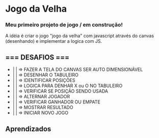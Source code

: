 
# Jogo da Velha

### Meu primeiro projeto de jogo / em construção!
A idéia é criar o jogo "jogo da velha" com javascript através do canvas (desenhando) e implementar a logica com JS.


## === DESAFIOS ===

- |  | => FAZER A TELA DO CANVAS SER AUTO DIMENSIONÁVEL
- |  | => DESENHAR O TABULEIRO
- |  | => IDENTIFICAR POSIÇÕES
- |  | => LOGICA PARA DENHAR X ou O NO TABULEIRO
- |  | => VERIFICAR SE POSIÇÃO SENDO USADA 
- |  | => ALTERNAR JOGADOR
- |  | => VERIFICAR GANHADOR OU EMPATE
- |  | => MOSTRAR RESULTADO
- |  | => INICIAR NOVO JOGO 


## Aprendizados
